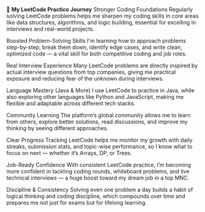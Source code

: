 🚀 **My LeetCode Practice Journey**
Stronger Coding Foundations
Regularly solving LeetCode problems helps me sharpen my coding skills in core areas like data structures, algorithms, and logic building, essential for excelling in interviews and real-world projects.

Boosted Problem-Solving Skills
I'm learning how to approach problems step-by-step, break them down, identify edge cases, and write clean, optimized code — a vital skill for both competitive coding and job roles.

Real Interview Experience
Many LeetCode problems are directly inspired by actual interview questions from top companies, giving me practical exposure and reducing fear of the unknown during interviews.

Language Mastery (Java & More)
I use LeetCode to practice in Java, while also exploring other languages like Python and JavaScript, making me flexible and adaptable across different tech stacks.

Community Learning
The platform’s global community allows me to learn from others, explore better solutions, read discussions, and improve my thinking by seeing different approaches.

Clear Progress Tracking
LeetCode helps me monitor my growth with daily streaks, submission stats, and topic-wise performance, so I know what to focus on next — whether it’s Arrays, DP, or Trees.

Job-Ready Confidence
With consistent LeetCode practice, I’m becoming more confident in tackling coding rounds, whiteboard problems, and live technical interviews — a huge boost toward my dream job in a top MNC.

Discipline & Consistency
Solving even one problem a day builds a habit of logical thinking and coding discipline, which compounds over time and prepares me not just for exams but for lifelong learning.
